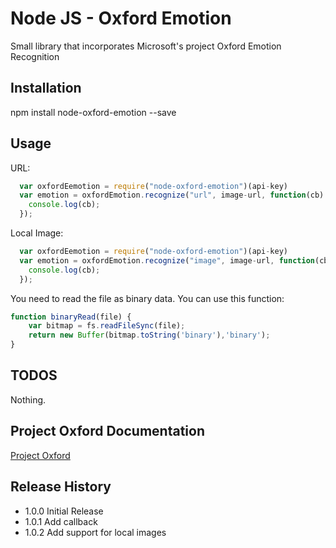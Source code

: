 Node JS - Oxford Emotion
=========

Small library that incorporates Microsoft's project Oxford Emotion Recognition

## Installation

  npm install node-oxford-emotion --save

## Usage

   URL:

```javascript
  var oxfordEemotion = require("node-oxford-emotion")(api-key)
  var emotion = oxfordEmotion.recognize("url", image-url, function(cb) {
    console.log(cb);
  });
```
  Local Image:
  ```javascript
    var oxfordEemotion = require("node-oxford-emotion")(api-key)
    var emotion = oxfordEmotion.recognize("image", image-url, function(cb) {
      console.log(cb);
    });
  ```

  You need to read the file as binary data. You can use this function:
  ```javascript
  function binaryRead(file) {
      var bitmap = fs.readFileSync(file);
      return new Buffer(bitmap.toString('binary'),'binary');
  }
  ```

## TODOS
   Nothing.

## Project Oxford Documentation

  [Project Oxford](https://dev.projectoxford.ai/docs/services/5639d931ca73072154c1ce89/operations/563b31ea778daf121cc3a5fa)

## Release History

 * 1.0.0 Initial Release
 * 1.0.1 Add callback
 * 1.0.2 Add support for local images